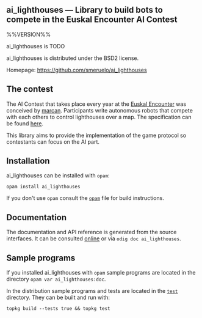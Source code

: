 ai_lighthouses — Library to build bots to compete in the Euskal Encounter AI Contest
-------------------------------------------------------------------------------

%%VERSION%%

ai_lighthouses is TODO

ai_lighthouses is distributed under the BSD2 license.

Homepage: https://github.com/smeruelo/ai_lighthouses  

## The contest

The AI Contest that takes place every year at the [Euskal Encounter](https://www.euskal.org/) was conceived by [marcan](https://marcan.st/). Participants write autonomous robots that compete with each others to control lighthouses over a map. The specification can be found [here](https://github.com/marcan/lighthouses_aicontest/blob/master/aicontest_spec.txt).

This library aims to provide the implementation of the game protocol so contestants can focus on the AI part.

## Installation

ai_lighthouses can be installed with `opam`:

    opam install ai_lighthouses

If you don't use `opam` consult the [`opam`](opam) file for build
instructions.

## Documentation

The documentation and API reference is generated from the source
interfaces. It can be consulted [online](doc) or via `odig doc
ai_lighthouses`.

## Sample programs

If you installed ai_lighthouses with `opam` sample programs are located in
the directory `opam var ai_lighthouses:doc`.

In the distribution sample programs and tests are located in the
[`test`](test) directory. They can be built and run
with:

    topkg build --tests true && topkg test 
